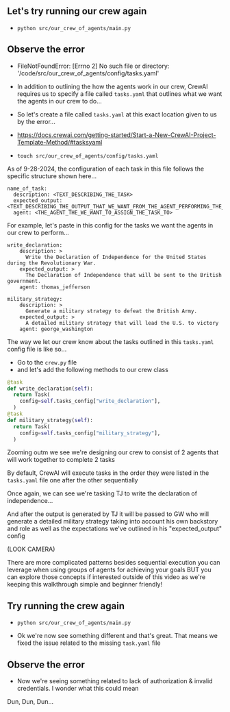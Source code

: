 ## Let's try running our crew again

- `python src/our_crew_of_agents/main.py`

## Observe the error

- FileNotFoundError: [Errno 2] No such file or directory: '/code/src/our_crew_of_agents/config/tasks.yaml'

- In addition to outlining the how the agents work in our crew, CrewAI requires us to specify a file called `tasks.yaml` that outlines what we want the agents in our crew to do...

- So let's create a file called `tasks.yaml` at this exact location given to us by the error...

- https://docs.crewai.com/getting-started/Start-a-New-CrewAI-Project-Template-Method/#tasksyaml
- `touch src/our_crew_of_agents/config/tasks.yaml`

As of 9-28-2024, the configuration of each task in this file follows the specific structure shown here...

```
name_of_task:
  description: <TEXT_DESCRIBING_THE_TASK>
  expected_output: <TEXT_DESCRIBING_THE_OUTPUT_THAT_WE_WANT_FROM_THE_AGENT_PERFORMING_THE_TASK>
  agent: <THE_AGENT_THE_WE_WANT_TO_ASSIGN_THE_TASK_TO>
```

For example, let's paste in this config for the tasks we want the agents in our crew to perform...

```
write_declaration:
    description: >
      Write the Declaration of Independence for the United States during the Revolutionary War.
    expected_output: >
      The Declaration of Independence that will be sent to the British government.
    agent: thomas_jefferson

military_strategy:
    description: >
      Generate a military strategy to defeat the British Army.
    expected_output: >
      A detailed military strategy that will lead the U.S. to victory
    agent: george_washington
```

The way we let our crew know about the tasks outlined in this `tasks.yaml` config file is like so...

- Go to the `crew.py` file
- and let's add the following methods to our crew class

```.py
@task
def write_declaration(self):
  return Task(
    config=self.tasks_config["write_declaration"],
  )
@task
def military_strategy(self):
  return Task(
    config=self.tasks_config["military_strategy"],
  )
```

Zooming outm we see we're designing our crew to consist of 2 agents that will work together to complete 2 tasks

By default, CrewAI will execute tasks in the order they were listed in the `tasks.yaml` file one after the other sequentially

Once again, we can see we're tasking TJ to write the declaration of independence...

And after the output is generated by TJ it will be passed to GW who will generate a detailed military strategy taking into account his own backstory and role as well as the expectations we've outlined in his "expected_output" config

(LOOK CAMERA)

There are more complicated patterns besides sequential execution you can leverage when using groups of agents for achieving your goals BUT you can explore those concepts if interested outside of this video as we're keeping this walkthrough simple and beginner friendly!

## Try running the crew again

- `python src/our_crew_of_agents/main.py`

- Ok we're now see something different and that's great. That means we fixed the issue related to the missing `task.yaml` file

## Observe the error

- Now we're seeing something related to lack of authorization & invalid credentials. I wonder what this could mean

Dun, Dun, Dun...